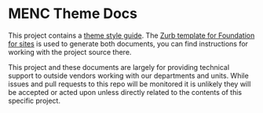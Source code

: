 # MENC Theme Docs

This project contains a [theme style guide](https://michiganengineering.github.io/menc-theme-docs/styleguide.html). The [Zurb template for Foundation for sites](https://github.com/zurb/foundation-zurb-template) 
is used to generate both documents, you can find instructions for working with the project source there.  
  
This project and these documents are largely for providing technical support to outside vendors working with our departments 
and units. While issues and pull requests to this repo will be monitored it is unlikely they will be accepted or acted upon 
unless directly related to the contents of this specific project.
